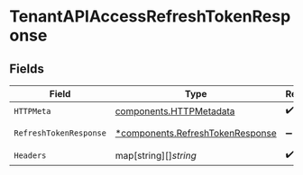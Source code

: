 # TenantAPIAccessRefreshTokenResponse


## Fields

| Field                                                                               | Type                                                                                | Required                                                                            | Description                                                                         |
| ----------------------------------------------------------------------------------- | ----------------------------------------------------------------------------------- | ----------------------------------------------------------------------------------- | ----------------------------------------------------------------------------------- |
| `HTTPMeta`                                                                          | [components.HTTPMetadata](../../models/components/httpmetadata.md)                  | :heavy_check_mark:                                                                  | N/A                                                                                 |
| `RefreshTokenResponse`                                                              | [*components.RefreshTokenResponse](../../models/components/refreshtokenresponse.md) | :heavy_minus_sign:                                                                  | 200 response                                                                        |
| `Headers`                                                                           | map[string][]*string*                                                               | :heavy_check_mark:                                                                  | N/A                                                                                 |